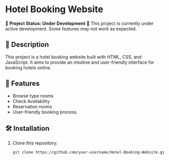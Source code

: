 # Hotel Booking Website

🚧 **Project Status: Under Development** 🚧
This project is currently under active development. Some features may not work as expected.

## 📄 Description
This project is a hotel booking website built with HTML, CSS, and JavaScript. It aims to provide an intuitive and user-friendly interface for booking hotels online.

## 🚀 Features
- Browse type rooms
- Check Availability
- Reservation rooms
- User-friendly booking process

## 🛠️ Installation
1. Clone this repository:
   ```bash
   git clone https://github.com/your-username/Hotel-Booking-Website.git

